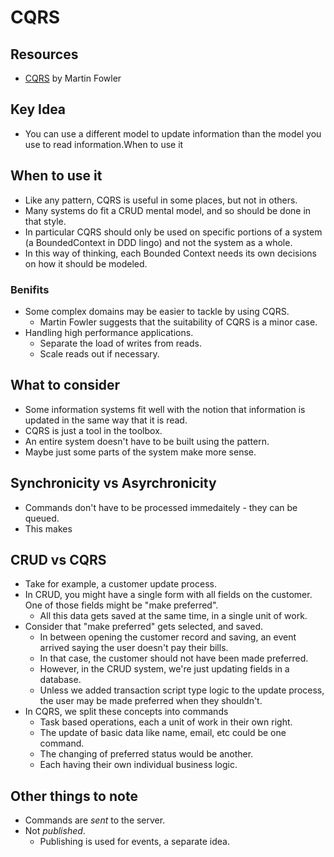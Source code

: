 # CQRS

## Resources

- [CQRS](https://martinfowler.com/bliki/CQRS.html) by Martin Fowler

## Key Idea

- You can use a different model to update information than the model you use to read information.When to use it

## When to use it
- Like any pattern, CQRS is useful in some places, but not in others.
- Many systems do fit a CRUD mental model, and so should be done in that style.
- In particular CQRS should only be used on specific portions of a system (a BoundedContext in DDD lingo) and not the system as a whole. 
- 	In this way of thinking, each Bounded Context needs its own decisions on how it should be modeled.

### Benifits

- Some complex domains may be easier to tackle by using CQRS.
  - Martin Fowler suggests that the suitability of CQRS is a minor case.
- Handling high performance applications.
  - Separate the load of writes from reads.
  - Scale reads out if necessary.

## What to consider

- Some information systems fit well with the notion that information is updated in the same way that it is read.
- CQRS is just a tool in the toolbox.
- An entire system doesn't have to be built using the pattern.
- Maybe just some parts of the system make more sense.

## Synchronicity vs Asyrchronicity

- Commands don't have to be processed immedaitely - they can be queued.
- This makes 

## CRUD vs CQRS

- Take for example, a customer update process.
- In CRUD, you might have a single form with all fields on the customer. One of those fields might be "make preferred".
  - All this data gets saved at the same time, in a single unit of work.
- Consider that "make preferred" gets selected, and saved.
  - In between opening the customer record and saving, an event arrived saying the user doesn't pay their bills.
  - In that case, the customer should not have been made preferred.
  - However, in the CRUD system, we're just updating fields in a database.
  - Unless we added transaction script type logic to the update process, the user may be made preferred when they shouldn't.
- In CQRS, we split these concepts into commands
  - Task based operations, each a unit of work in their own right.
  - The update of basic data like name, email, etc could be one command.
  - The changing of preferred status would be another.
  - Each having their own individual business logic.

## Other things to note

- Commands are _sent_ to the server.
- Not _published_.
  - Publishing is used for events, a separate idea.
